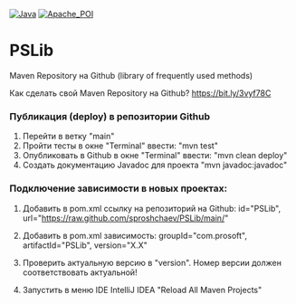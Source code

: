 [![Java](https://img.shields.io/badge/Java-E43222??style=for-the-badge&logo=java&logoColor=FFFFFF)](https://java.com/)
[![Apache_POI](https://img.shields.io/badge/Apache_POI-F7F7F7??style=for-the-badge&logo=Apache&logoColor=C85D38)](https://poi.apache.org/)

# PSLib

Maven Repository на Github (library of frequently used methods)

Как сделать свой Maven Repository на Github? https://bit.ly/3vyf78C

### Публикация (deploy) в репозитории Github 
1. Перейти в ветку "main"
2. Пройти тесты в окне "Terminal" ввести: "mvn test"
3. Опубликовать в Github в окне "Terminal" ввести: "mvn clean deploy"
4. Создать документацию Javadoc для проекта "mvn javadoc:javadoc"

### Подключение зависимости в новых проектах:
1. Добавить в pom.xml ссылку на репозиторий на Github: id="PSLib", url="https://raw.github.com/sproshchaev/PSLib/main/"

<!--   
  <repositories>

    <repository>
      <id>PSLib</id>
      <url>https://raw.github.com/sproshchaev/PSLib/main/</url>
      <snapshots>
        <enabled>true</enabled>
        <updatePolicy>always</updatePolicy>
      </snapshots>
    </repository>

  </repositories> 
-->

2. Добавить в pom.xml зависимость: groupId="com.prosoft", artifactId="PSLib", version="X.X"

<!--
    <dependency>
      <groupId>com.prosoft</groupId>
      <artifactId>PSLib</artifactId>
      <version>1.2</version>
    </dependency> 
-->

3. Проверить актуальную версию в "version". Номер версии должен соответствовать актуальной! 

4. Запустить в меню IDE IntelliJ IDEA "Reload All Maven Projects"

<!-- Пример проекта для тестирования Java\IDEAProjects2 (класс PSLibTest) -->